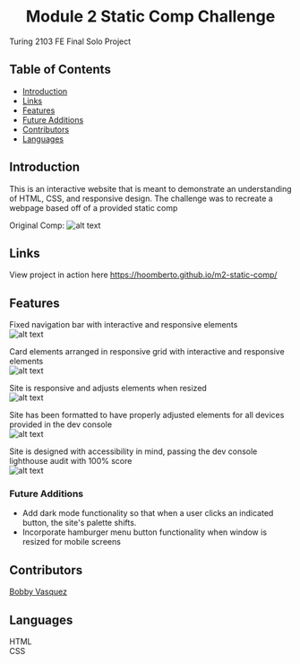 <h1 align="center">Module 2 Static Comp Challenge</h1>

Turing 2103 FE Final Solo Project
## Table of Contents
* [Introduction](#introduction)
* [Links](#Links)
* [Features](#Features)
* [Future Additions](#Future-Additions)
* [Contributors](#Contributors)
* [Languages](#Languages)

## Introduction
This is an interactive website that is meant to demonstrate an understanding of HTML, CSS, and responsive design. The challenge was to recreate a webpage based off of a provided static comp

Original Comp: 
![alt text](https://frontend.turing.edu/assets/images/static-comp-challenge-2.jpg "Original Comp")

## Links  

View project in action here https://hoomberto.github.io/m2-static-comp/

## Features
Fixed navigation bar with interactive and responsive elements<br>
![alt text](https://media.giphy.com/media/DDpghY3YKcX7EvVcJi/giphy.gif "Responsive Nav Bar")

Card elements arranged in responsive grid with interactive and responsive elements<br>
![alt text](https://media.giphy.com/media/xFM5Tgxym6Apkur6Ns/giphy.gif "Responsive Card Elements")

Site is responsive and adjusts elements when resized<br>
![alt text](https://media.giphy.com/media/oU2vnok499h3zNcZQ0/giphy.gif "Responsive Site")

Site has been formatted to have properly adjusted elements for all devices provided in the dev console<br>
![alt text](https://media.giphy.com/media/0xdqLt7qg18gJdxkRf/giphy.gif "Mobile formatted")

Site is designed with accessibility in mind, passing the dev console lighthouse audit with 100% score<br>
![alt text](https://i.ibb.co/hYWQMSw/Screen-Shot-2021-05-31-at-4-27-29-PM.png "Lighthouse Audit Results")

### Future Additions
- Add dark mode functionality so that when a user clicks an indicated button, the site's palette shifts. 
- Incorporate hamburger menu button functionality when window is resized for mobile screens

## Contributors
[Bobby Vasquez](https://github.com/hoomberto/)<br>

## Languages
HTML<br>
CSS  
